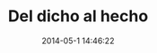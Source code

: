 ---
layout: projects-history
title: Del dicho al hecho
date: 2014-05-1 14:46:22
img: ddah.png
thumb: ddah-thumb.png
description: Del Dicho al Hecho es un estudio que realiza un análisis detallado de las promesas establecidas por el Gobierno y una revisión del estado de cumplimiento legislativo y administrativo de éstas. Conscientes de las dificultades que tenemos los ciudadanos de ejercer nuestro derecho a exigir rendición de cuentas, nuestro estudio pretende empoderar a las personas y contribuir a la reducción de las brechas de información que hoy dificultan una fiscalización efectiva de nuestros representantes.
site_url: http://deldichoalhecho.cl
status: activo
mockup: ddah-mock.png
mockup_txt:
  - txt: Logo o nombre del sitio.
  - txt: Menú para páginas extra o links externos.
  - txt: Imagen que ilustra la temática del sitio.
  - txt: Gráfico que muestra el % de cumplimiento total.
  - txt: Título del estudio o edición.
  - txt: Botones para compartir el sitio redes sociales
  - txt: Introducción.
  - txt: Filtros temáticos por categoría
  - txt: Título de categoría y cantidad de promesas
  - txt: Gráfico con % de cumplimiento por categoría 
  - txt: Promesas con sus estados de cumplimiento y documentos de verificación.
  - txt: A partir de la segunda categoría las promesas se encuentran ocultas para facilitar una visión más general. Para ver el detalle se debe expandir la caja contenedora.
  - txt: Footer. Puede contener información de contacto, logos de autores del sitio, etc.
---